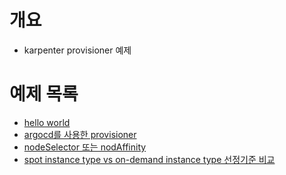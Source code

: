 # 개요
* karpenter provisioner 예제

# 예제 목록
* [hello world](./example-1/)
* [argocd를 사용한 provisioner](./example-2/)
* [nodeSelector 또는 nodAffinity](./example-3/)
* [spot instance type vs on-demand instance type 선정기준 비교](./example-4/)

